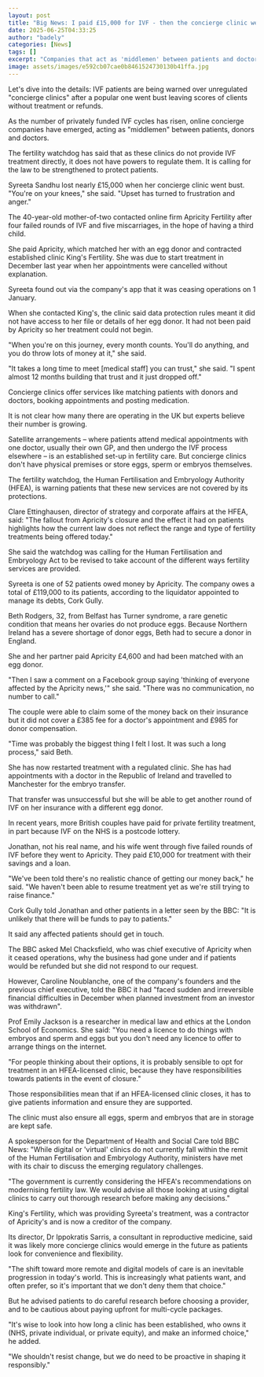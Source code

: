 ```yaml
---
layout: post
title: "Big News: I paid £15,000 for IVF - then the concierge clinic went bust"
date: 2025-06-25T04:33:25
author: "badely"
categories: [News]
tags: []
excerpt: "Companies that act as 'middlemen' between patients and doctors are not regulated by the fertility watchdog."
image: assets/images/e592cb07cae0b8461524730130b41ffa.jpg
---
```


Let's dive into the details: IVF patients are being warned over unregulated "concierge clinics" after a popular one went bust leaving scores of clients without treatment or refunds.

As the number of privately funded IVF cycles has risen, online concierge companies have emerged, acting as "middlemen" between patients, donors and doctors.

The fertility watchdog has said that as these clinics do not provide IVF treatment directly, it does not have powers to regulate them. It is calling for the law to be strengthened to protect patients.

Syreeta Sandhu lost nearly £15,000 when her concierge clinic went bust. "You're on your knees," she said. "Upset has turned to frustration and anger."

The 40-year-old mother-of-two contacted online firm Apricity Fertility after four failed rounds of IVF and five miscarriages, in the hope of having a third child.

She paid Apricity, which matched her with an egg donor and contracted established clinic King's Fertility. She was due to start treatment in December last year when her appointments were cancelled without explanation.

Syreeta found out via the company's app that it was ceasing operations on 1 January.

When she contacted King's, the clinic said data protection rules meant it did not have access to her file or details of her egg donor. It had not been paid by Apricity so her treatment could not begin.

"When you're on this journey, every month counts. You'll do anything, and you do throw lots of money at it," she said.

"It takes a long time to meet [medical staff] you can trust," she said. "I spent almost 12 months building that trust and it just dropped off."

Concierge clinics offer services like matching patients with donors and doctors, booking appointments and posting medication.

It is not clear how many there are operating in the UK but experts believe their number is growing.

Satellite arrangements – where patients attend medical appointments with one doctor, usually their own GP, and then undergo the IVF process elsewhere – is an established set-up in fertility care. But concierge clinics don't have physical premises or store eggs, sperm or embryos themselves.

The fertility watchdog, the Human Fertilisation and Embryology Authority (HFEA), is warning patients that these new services are not covered by its protections.

Clare Ettinghausen, director of strategy and corporate affairs at the HFEA, said: "The fallout from Apricity's closure and the effect it had on patients highlights how the current law does not reflect the range and type of fertility treatments being offered today."

She said the watchdog was calling for the Human Fertilisation and Embryology Act to be revised to take account of the different ways fertility services are provided.

Syreeta is one of 52 patients owed money by Apricity. The company owes a total of £119,000 to its patients, according to the liquidator appointed to manage its debts, Cork Gully.

Beth Rodgers, 32, from Belfast has Turner syndrome, a rare genetic condition that means her ovaries do not produce eggs. Because Northern Ireland has a severe shortage of donor eggs, Beth had to secure a donor in England. 

She and her partner paid Apricity £4,600 and had been matched with an egg donor.

"Then I saw a comment on a Facebook group saying 'thinking of everyone affected by the Apricity news,'" she said. "There was no communication, no number to call."

The couple were able to claim some of the money back on their insurance but it did not cover a £385 fee for a doctor's appointment and £985 for donor compensation. 

"Time was probably the biggest thing I felt I lost. It was such a long process," said Beth.

She has now restarted treatment with a regulated clinic. She has had appointments with a doctor in the Republic of Ireland and travelled to Manchester for the embryo transfer. 

That transfer was unsuccessful but she will be able to get another round of IVF on her insurance with a different egg donor.

In recent years, more British couples have paid for private fertility treatment, in part because IVF on the NHS is a postcode lottery.

Jonathan, not his real name, and his wife went through five failed rounds of IVF before they went to Apricity. They paid £10,000 for treatment with their savings and a loan.

"We've been told there's no realistic chance of getting our money back," he said. "We haven't been able to resume treatment yet as we're still trying to raise finance."

Cork Gully told Jonathan and other patients in a letter seen by the BBC: "It is unlikely that there will be funds to pay to patients."

It said any affected patients should get in touch.

The BBC asked Mel Chacksfield, who was chief executive of Apricity when it ceased operations, why the business had gone under and if patients would be refunded but she did not respond to our request. 

However, Caroline Noublanche, one of the company's founders and the previous chief executive, told the BBC it had "faced sudden and irreversible financial difficulties in December when planned investment from an investor was withdrawn".

Prof Emily Jackson is a researcher in medical law and ethics at the London School of Economics. She said: "You need a licence to do things with embryos and sperm and eggs but you don't need any licence to offer to arrange things on the internet. 

"For people thinking about their options, it is probably sensible to opt for treatment in an HFEA-licensed clinic, because they have responsibilities towards patients in the event of closure."

Those responsibilities mean that if an HFEA-licensed clinic closes, it has to give patients information and ensure they are supported. 

The clinic must also ensure all eggs, sperm and embryos that are in storage are kept safe.

A spokesperson for the Department of Health and Social Care told BBC News: "While digital or 'virtual' clinics do not currently fall within the remit of the Human Fertilisation and Embryology Authority, ministers have met with its chair to discuss the emerging regulatory challenges.

"The government is currently considering the HFEA's recommendations on modernising fertility law. We would advise all those looking at using digital clinics to carry out thorough research before making any decisions."

King's Fertility, which was providing Syreeta's treatment, was a contractor of Apricity's and is now a creditor of the company.

Its director, Dr Ippokratis Sarris, a consultant in reproductive medicine, said it was likely more concierge clinics would emerge in the future as patients look for convenience and flexibility.

"The shift toward more remote and digital models of care is an inevitable progression in today's world. This is increasingly what patients want, and often prefer, so it's important that we don't deny them that choice."

But he advised patients to do careful research before choosing a provider, and to be cautious about paying upfront for multi-cycle packages.

"It's wise to look into how long a clinic has been established, who owns it (NHS, private individual, or private equity), and make an informed choice," he added.

"We shouldn't resist change, but we do need to be proactive in shaping it responsibly."

